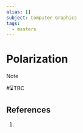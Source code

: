 ```yaml
---
alias: []
subject: Computer Graphics
tags:
  - masters
---
```

# Polarization

>[!note]
> #⌛TBC 

## References
1. 